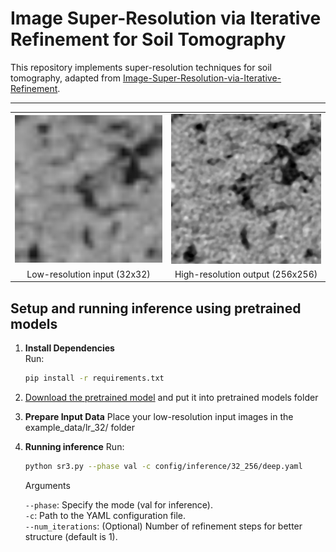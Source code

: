# Image Super-Resolution via Iterative Refinement for Soil Tomography

This repository implements super-resolution techniques for soil tomography, adapted from [Image-Super-Resolution-via-Iterative-Refinement](https://github.com/Janspiry/Image-Super-Resolution-via-Iterative-Refinement).

---
<p align="center">
<table>
  <tr>
    <td><img src="example data/lr_32/input_image.png" width="400"/></td>
    <td><img src="example data/hr_256/input_image.png" width="400"/></td>
  </tr>
  <tr>
    <td align="center">Low-resolution input (32x32)</td>
    <td align="center">High-resolution output (256x256)</td>
  </tr>
</table>
</p>

## Setup and running inference using pretrained models

1. **Install Dependencies**  
   Run:
   ```bash
   pip install -r requirements.txt
   ```

2. [Download the pretrained model](https://drive.google.com/file/d/12eU2cIx4NetzOgkx3rppj-4vpPVxuU0M/view?usp=sharing) and put it into pretrained models folder
   
3. **Prepare Input Data**
   Place your low-resolution input images in the example_data/lr_32/ folder

5. **Running inference**
   Run:
   ```bash
   python sr3.py --phase val -c config/inference/32_256/deep.yaml
   ```

    Arguments 

    ```--phase```: Specify the mode (val for inference).  
    ```-c```: Path to the YAML configuration file.  
    ```--num_iterations```: (Optional)  Number of refinement steps for better structure (default is 1).

